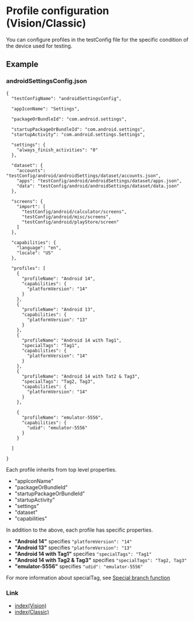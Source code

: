 # Profile configuration (Vision/Classic)

You can configure profiles in the testConfig file for the specific condition of the device used for testing.

## Example

### androidSettingsConfig.json

```
{
  "testConfigName": "androidSettingsConfig",

  "appIconName": "Settings",

  "packageOrBundleId": "com.android.settings",

  "startupPackageOrBundleId": "com.android.settings",
  "startupActivity": "com.android.settings.Settings",

  "settings": {
    "always_finish_activities": "0"
  },

  "dataset": {
    "accounts": "testConfig/android/androidSettings/dataset/accounts.json",
    "apps": "testConfig/android/androidSettings/dataset/apps.json",
    "data": "testConfig/android/androidSettings/dataset/data.json"
  },

  "screens": {
    "import": [
      "testConfig/android/calculator/screens",
      "testConfig/android/misc/screens",
      "testConfig/android/playStore/screen"
    ]
  },

  "capabilities": {
    "language": "en",
    "locale": "US"
  },

  "profiles": [
    {
      "profileName": "Android 14",
      "capabilities": {
        "platformVersion": "14"
      }
    },
    {
      "profileName": "Android 13",
      "capabilities": {
        "platformVersion": "13"
      }
    },
    {
      "profileName": "Android 14 with Tag1",
      "specialTags": "Tag1",
      "capabilities": {
        "platformVersion": "14"
      }
    },
    {
      "profileName": "Android 14 with Tat2 & Tag3",
      "specialTags": "Tag2, Tag3",
      "capabilities": {
        "platformVersion": "14"
      }
    },

    {
      "profileName": "emulator-5556",
      "capabilities": {
        "udid": "emulator-5556"
      }
    }

  ]

}
```

Each profile inherits from top level properties.

* "appIconName"
* "packageOrBundleId"
* "startupPackageOrBundleId"
* "startupActivity"
* "settings"
* "dataset"
* "capabilities"

In addition to the above, each profile has specific properties.

* **"Android 14"** specifies `"platformVersion": "14"`
* **"Android 13"** specifies `"platformVersion": "13"`
* **"Android 14 with Tag1"** specifies `"specialTags": "Tag1"`
* **"Android 14 with Tag2 & Tag3"** specifies `"specialTags": "Tag2, Tag3"`
* **"emulator-5556"** specifies `"udid": "emulator-5556"`

For more information about specialTag,
see [Special branch function](../../classic/basic/function_property/branch/special_branch_functions.md)

### Link

- [index(Vision)](../../index.md)
- [index(Classic)](../../classic/index.md)

